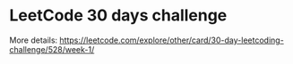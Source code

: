 # LeetCode 30 days challenge

More details: https://leetcode.com/explore/other/card/30-day-leetcoding-challenge/528/week-1/

